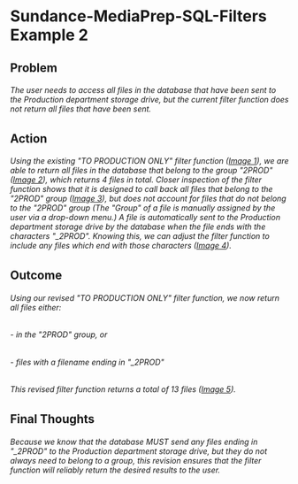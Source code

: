 # Sundance-MediaPrep-SQL-Filters Example 2

## Problem

######   The user needs to access all files in the database that have been sent to the Production department storage drive, but the current filter function does not return all files that have been sent.


## Action
  
######   Using the existing "TO PRODUCTION ONLY" filter function ([Image 1](sql_filters2-1.png)), we are able to return all files in the database that belong to the group "2PROD" ([Image 2](sql_filters2-2.png)), which returns 4 files in total.  Closer inspection of the filter function shows that it is designed to call back all files that belong to the "2PROD" group ([Image 3](sql_filters2-3.png)), but does not account for files that do not belong to the "2PROD" group (The "Group" of a file is manually assigned by the user via a drop-down menu.)  A file is automatically sent to the Production department storage drive by the database when the file ends with the characters "_2PROD".  Knowing this, we can adjust the filter function to include any files which end with those characters ([Image 4](sql_filters2-4.png)).

## Outcome

######   Using our revised "TO PRODUCTION ONLY" filter function, we now return all files either: 
######   - in the "2PROD" group, or
######   - files with a filename ending in "_2PROD"

######   This revised filter function returns a total of 13 files ([Image 5](sql_filters2-5.png)).

## Final Thoughts

######   Because we know that the database MUST send any files ending in "_2PROD" to the Production department storage drive, but they do not always need to belong to a group, this revision ensures that the filter function will reliably return the desired results to the user.
